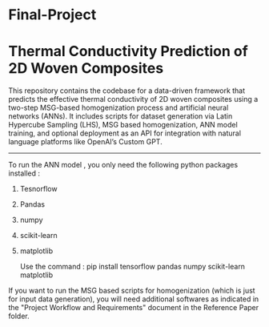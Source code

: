# Final-Project

# Thermal Conductivity Prediction of 2D Woven Composites

This repository contains the codebase for a data-driven framework that predicts the effective thermal conductivity of 2D woven composites using a two-step MSG-based homogenization process and artificial neural networks (ANNs). It includes scripts for dataset generation via Latin Hypercube Sampling (LHS), MSG based homogenization, ANN model training, and optional deployment as an API for integration with natural language platforms like OpenAI’s Custom GPT.

---

To run the ANN model , you only need the following python packages installed :

1. Tesnorflow
2. Pandas
3. numpy
4. scikit-learn
5. matplotlib

   Use the command : pip install tensorflow pandas numpy scikit-learn matplotlib


If you want to run the MSG based scripts for homogenization (which is just for input data generation), you will need additional softwares as indicated in the "Project Workflow and Requirements" document in the Reference Paper folder. 

